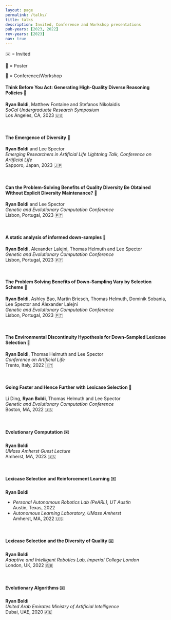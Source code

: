 ```yaml
---
layout: page
permalink: /talks/
title: talks
description: Invited, Conference and Workshop presentations
pub-years: [2023, 2022]
rev-years: [2023]
nav: true
---
```

:envelope: = Invited

 :pushpin: = Poster

:briefcase: = Conference/Workshop

#### Think Before You Act: Generating High-Quality Diverse Reasoning Policies :pushpin:
**Ryan Boldi**, Matthew Fontaine and Stefanos Nikolaidis   
*SoCal Undergraduate Research Symposium*\
Los Angeles, CA, 2023 :us:

&nbsp;

#### The Emergence of Diversity  :briefcase:
**Ryan Boldi** and Lee Spector  
*Emerging Researchers in Artificial Life Lightning Talk, Conference on Artificial Life*\
Sapporo, Japan, 2023 :jp:

&nbsp;

#### Can the Problem-Solving Benefits of Quality Diversity Be Obtained Without Explicit Diversity Maintenance?  :briefcase:
**Ryan Boldi** and Lee Spector  
*Genetic and Evolutionary Computation Conference*\
Lisbon, Portugal, 2023 :portugal:

&nbsp;

#### A static analysis of informed down-samples :pushpin:
**Ryan Boldi**, Alexander Lalejni, Thomas Helmuth and Lee Spector   
*Genetic and Evolutionary Computation Conference*\
Lisbon, Portugal, 2023 :portugal:

&nbsp;

#### The Problem Solving Benefits of Down-Sampling Vary by Selection Scheme :pushpin:
**Ryan Boldi**, Ashley Bao, Martin Briesch, Thomas Helmuth, Dominik Sobania, Lee Spector and Alexander Lalejni  
*Genetic and Evolutionary Computation Conference*\
Lisbon, Portugal, 2023 :portugal:

&nbsp;

#### The Environmental Discontinuity Hypothesis for Down-Sampled Lexicase Selection :briefcase:
**Ryan Boldi**, Thomas Helmuth and Lee Spector      
*Conference on Artificial Life*\
Trento, Italy, 2022 :it:

&nbsp;

#### Going Faster and Hence Further with Lexicase Selection :pushpin:
Li Ding, **Ryan Boldi**, Thomas Helmuth and Lee Spector     
*Genetic and Evolutionary Computation Conference*\
Boston, MA, 2022 :us:

&nbsp;

#### Evolutionary Computation :envelope:
**Ryan Boldi**  
*UMass Amherst Guest Lecture*\
Amherst, MA, 2023 :us:

&nbsp;

#### Lexicase Selection and Reinforcement Learning :envelope:
**Ryan Boldi**  
- *Personal Autonomous Robotics Lab (PeARL), UT Austin*\
Austin, Texas, 2022    
- *Autonomous Learning Laboratory, UMass Amherst*\
Amherst, MA, 2022 :us:


&nbsp;

#### Lexicase Selection and the Diversity of Quality :envelope:
**Ryan Boldi**  
*Adaptive and Intelligent Robotics Lab, Imperial College London*\
London, UK, 2022 :uk:

&nbsp;

#### Evolutionary Algorithms :envelope:
**Ryan Boldi**  
*United Arab Emirates Ministry of Artificial Intelligence*\
Dubai, UAE, 2020 :united_arab_emirates: